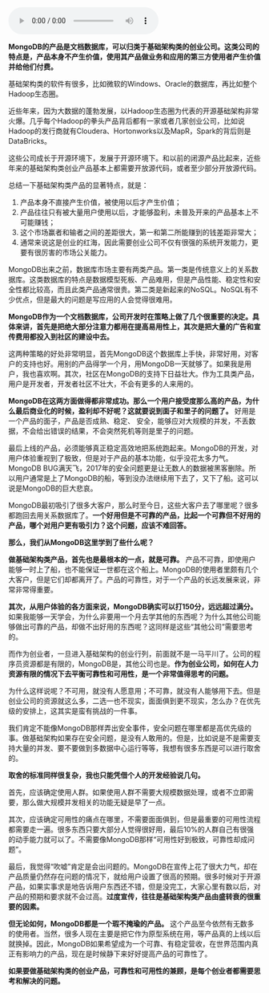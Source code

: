 <audio title="064 _ 以MongoDB为例，看基础架构类产品创业" src="https://static001.geekbang.org/resource/audio/4d/0d/4d0bd513f7e9a4e412fd2d4bf8d0b40d.mp3" controls="controls"></audio> 
<p><strong>MongoDB的产品是文档数据库，可以归类于基础架构类的创业公司。这类公司的特点是，产品本身不产生价值，使用其产品做业务和应用的第三方使用者产生价值并给他们付费。</strong></p>
<p>基础架构类的软件有很多，比如微软的Windows、Oracle的数据库，再比如整个Hadoop生态圈。</p>
<p>近些年来，因为大数据的蓬勃发展，以Hadoop生态圈为代表的开源基础架构非常火爆。几乎每个Hadoop的拳头产品背后都有一家或者几家创业公司，比如说Hadoop的发行商就有Cloudera、Hortonworks以及MapR，Spark的背后则是DataBricks。</p>
<p>这些公司成长于开源环境下，发展于开源环境下。和以前的闭源产品比起来，近些年来的基础架构类创业产品基本上都需要开放源代码，或者至少部分开放源代码。</p>
<!-- [[[read_end]]] -->
<p>总结一下基础架构类产品的显著特点，就是：</p>
<ol>
<li>产品本身不直接产生价值，被使用以后才产生价值；</li>
<li>产品往往只有被大量用户使用以后，才能够盈利，未普及开来的产品基本上不可能赚钱；</li>
<li>这个市场赢者和输者之间的差距很大，第一和第二所能赚到的钱差距非常大；</li>
<li>通常来说这是创业的红海，因此需要创业公司不仅有很强的系统开发能力，更要有很厉害的市场公关能力。</li>
</ol>
<p>MongoDB出来之前，数据库市场主要有两类产品。第一类是传统意义上的关系数据库。这类数据库的特点是数据模型死板、产品难用，但是产品性能、稳定性和安全性都比较高，而且此类产品通常很贵。第二类是新起来的NoSQL。NoSQL有不少优点，但是最大的问题是写应用的人会觉得很难用。</p>
<p><strong>MongoDB作为一个文档数据库，公司开发时在策略上做了几个很重要的决定。具体来讲，首先是把绝大部分注意力都用在提高易用性上，其次是把大量的广告和宣传费用都投入到社区的建设中去。</strong></p>
<p>这两种策略的好处非常明显，首先MongoDB这个数据库上手快，非常好用，对客户的支持也好。用别的产品得学一个月，用MongoDB一天就够了。如果我是用户，我也喜欢啊。其次，社区在MongoDB的支持下日益壮大。作为工具类产品，用户是开发者，开发者社区不壮大，不会有更多的人来用的。</p>
<p><strong>MongoDB在这两方面做得都非常成功。那么一个用户接受度那么高的产品，为什么最后商业化的时候，盈利却不好呢？这就要说到面子和里子的问题了。</strong> 好用是一个产品的面子，产品是否成熟、稳定、 安全，能够应对大规模的并发，不丢数据，不会给出错误的结果，不会突然死机等则是里子的问题。</p>
<p>最后上线的产品，必须能够真正稳定高效地把系统跑起来。MongoDB的开发，对用户体验重视到了极致，但是对于产品的基本功能，似乎没花太多力气。MongoDB BUG满天飞，2017年的安全问题更是让无数人的数据被黑客删除。所以用户通常是上了MongoDB的船，等到没办法继续用下去了，又下了船。这可以说是MongoDB的巨大悲哀。</p>
<p>MongoDB最初吸引了很多大客户，那么时至今日，这些大客户去了哪里呢？很多都跑回去用关系数据库了。<strong>一个好用但是不可靠的产品，比起一个可靠但不好用的产品，哪个对用户更有吸引力？这个问题，应该不难回答。</strong></p>
<p><strong>那么，我们从MongoDB这里学到了些什么呢？</strong></p>
<p><strong>做基础架构类产品，首先也是最根本的一点，就是可靠。</strong> 产品不可靠，即使用户能够一时上了船，也不能保证一世都在这个船上。MongoDB的使用者里颇有几个大客户，但是它们却都离开了。产品的可靠性，对于一个产品的长远发展来说，非常非常得重要。</p>
<p><strong>其次，从用户体验的各方面来说，MongoDB确实可以打150分，远远超过满分。</strong> 如果我能够一天学会，为什么非要用一个月去学其他的东西呢？为什么其他公司能够做出可靠的产品，却做不出好用的东西呢？这同样是这些“其他公司”需要思考的。</p>
<p>而作为创业者，一旦进入基础架构的创业行列，前面就不是一马平川了。公司的程序员资源都是有限的，MongoDB是，其他公司也是。<strong>作为创业公司，如何在人力资源有限的情况下去平衡可靠性和可用性，是一个非常值得思考的问题。</strong></p>
<p>为什么这样说呢？不可用，就没有人愿意用；不可靠，就没有人能够用下去。但是创业公司的资源就这么多，二选一也不现实，面面俱到更不现实，怎么办？在优先级的安排上，这其实是蛮有挑战的一件事。</p>
<p>我们肯定不能像MongoDB那样弄出安全事件，安全问题在哪里都是高优先级的事。做基础架构如果存在安全问题，是没有人敢用的。但是，比如说是不是需要支持大量的并发、要不要做到多数据中心运行等等，我想有很多东西是可以进行取舍的。</p>
<p><strong>取舍的标准同样很复杂，我也只能凭借个人的开发经验说几句。</strong></p>
<p>首先，应该确定使用人群。如果使用人群不需要大规模数据处理，或者不立即需要，那么做大规模并发相关的功能无疑是早了一点。</p>
<p>其次，应该确定可用性的痛点在哪里，不需要面面俱到，但是最重要的可用性流程都需要走一遍。很多东西只要大部分人觉得很好用，最后10%的人群自己有很强的动手能力就可以了。不需要像MongoDB那样“可用性好到极致，可靠性却成问题”。</p>
<p>最后，我觉得“吹嘘”肯定是会出问题的。MongoDB在宣传上花了很大力气，却在产品质量仍然存在问题的情况下，就给用户设置了很高的预期。很多时候对于开源产品，如果实事求是地告诉用户东西还不错，但是没完工，大家心里有数以后，对产品的预期和要求就不会过高。<strong>过度宣传，往往是基础架构类产品由盛转衰的很重要的因素。</strong></p>
<p><strong>但无论如何，MongoDB都是一个瑕不掩瑜的产品。</strong> 这个产品至今依然有无数多的使用者。当然，很多人现在主要是把它作为原型系统在用，等产品真的上线以后就换掉。因此，MongoDB如果希望成为一个可靠、有稳定营收，在世界范围内真正有影响力的产品，现在是时候静下来好好提高产品的可靠性了。</p>
<p><strong>如果要做基础架构类的创业产品，可靠性和可用性的兼顾，是每个创业者都需要思考和解决的问题。</strong></p>
<p></p>
